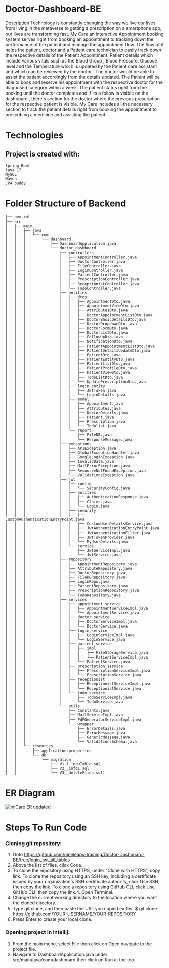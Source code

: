 # Doctor-Dashboard-BE

Description
Technology is constantly changing the way we live our lives, from living in the metaverse to getting a prescription on a smartphone app, our lives are transforming fast. My Care an interactive Appointment booking system serves right from booking an appointment to tracking down the performance of the patient and manage the appointment flow. The flow of it helps the patient, doctor and a Patient care technician to easily track down the respective details of the Patient Appointment ,Patient details which include various vitals such as the Blood Group , Blood Pressure, Glucose level and the Temperature which is updated by the Patient care assistant and which can be reviewed by the doctor . The doctor would be able to assist the patient accordingly from the details updated.
The Patient will be able to book and reserve his appointment with the respective doctor for the diagnosed category within a week. The patient status right from the booking until the doctor completes and if its a follow is visible on the dashboard , there's section for the doctor where the previous prescription for the respective patient is visible. My Care includes all the necessary section to track the patient details right from booking the appointment to prescribing a medicine and assisting the patient.



# Technologies

## Project is created with:
```
Spring Boot
java 17
MySQL
Maven
JPA buddy
```

# Folder Structure of Backend
```
├── pom.xml
├── src
│   ├── main
│   │   ├── java
│   │   │   └── com
│   │   │       └── dashboard
│   │   │           ├── DashboardApplication.java
│   │   │           └── doctor_dashboard
│   │   │               ├── controllers
│   │   │               │   ├── AppointmentController.java
│   │   │               │   ├── DoctorController.java
│   │   │               │   ├── FileController.java
│   │   │               │   ├── LoginController.java
│   │   │               │   ├── PatientController.java
│   │   │               │   ├── PrescriptionController.java
│   │   │               │   ├── ReceptionistController.java
│   │   │               │   └── TodoController.java
│   │   │               ├── entities
│   │   │               │   ├── dtos
│   │   │               │   │   ├── AppointmentDto.java
│   │   │               │   │   ├── AppointmentViewDto.java
│   │   │               │   │   ├── AttributesDto.java
│   │   │               │   │   ├── DoctorAppointmentListDto.java
│   │   │               │   │   ├── DoctorBasicDetailsDto.java
│   │   │               │   │   ├── DoctorDropdownDto.java
│   │   │               │   │   ├── DoctorFormDto.java
│   │   │               │   │   ├── DoctorListDto.java
│   │   │               │   │   ├── FollowUpDto.java
│   │   │               │   │   ├── NotificationDto.java
│   │   │               │   │   ├── PatientAppointmentListDto.java
│   │   │               │   │   ├── PatientDetailsUpdateDto.java
│   │   │               │   │   ├── PatientDto.java
│   │   │               │   │   ├── PatientEntityDto.java
│   │   │               │   │   ├── PatientListDto.java
│   │   │               │   │   ├── PatientProfileDto.java
│   │   │               │   │   ├── PatientViewDto.java
│   │   │               │   │   ├── TodoListDto.java
│   │   │               │   │   └── UpdatePrescriptionDto.java
│   │   │               │   ├── login_entity
│   │   │               │   │   ├── JwtToken.java
│   │   │               │   │   └── LoginDetails.java
│   │   │               │   ├── model
│   │   │               │   │   ├── Appointment.java
│   │   │               │   │   ├── Attributes.java
│   │   │               │   │   ├── DoctorDetails.java
│   │   │               │   │   ├── Patient.java
│   │   │               │   │   ├── Prescription.java
│   │   │               │   │   └── Todolist.java
│   │   │               │   └── report
│   │   │               │       ├── FileDB.java
│   │   │               │       └── ResponseMessage.java
│   │   │               ├── exceptions
│   │   │               │   ├── APIException.java
│   │   │               │   ├── GlobalExceptionHandler.java
│   │   │               │   ├── GoogleLoginException.java
│   │   │               │   ├── InvalidDate.java
│   │   │               │   ├── MailErrorException.java
│   │   │               │   ├── ResourceNotFoundException.java
│   │   │               │   └── ValidationsException.java
│   │   │               ├── jwt
│   │   │               │   ├── config
│   │   │               │   │   └── SecurityConfig.java
│   │   │               │   ├── entities
│   │   │               │   │   ├── AuthenticationResponse.java
│   │   │               │   │   ├── Claims.java
│   │   │               │   │   └── Login.java
│   │   │               │   ├── security
│   │   │               │   │   ├── CustomAuthenticationEntryPoint.java
│   │   │               │   │   ├── CustomUserDetailsService.java
│   │   │               │   │   ├── JwtAuthenticationEntryPoint.java
│   │   │               │   │   ├── JwtAuthenticationFilter.java
│   │   │               │   │   ├── JwtTokenProvider.java
│   │   │               │   │   └── MyUserDetails.java
│   │   │               │   └── service
│   │   │               │       ├── JwtServiceImpl.java
│   │   │               │       └── JwtService.java
│   │   │               ├── repository
│   │   │               │   ├── AppointmentRepository.java
│   │   │               │   ├── AttributeRepository.java
│   │   │               │   ├── DoctorRepository.java
│   │   │               │   ├── FileDBRepository.java
│   │   │               │   ├── LoginRepo.java
│   │   │               │   ├── PatientRepository.java
│   │   │               │   ├── PrescriptionRepository.java
│   │   │               │   └── TodoRepository.java
│   │   │               ├── services
│   │   │               │   ├── appointment_service
│   │   │               │   │   ├── AppointmentServiceImpl.java
│   │   │               │   │   └── AppointmentService.java
│   │   │               │   ├── doctor_service
│   │   │               │   │   ├── DoctorServiceImpl.java
│   │   │               │   │   └── DoctorService.java
│   │   │               │   ├── login_service
│   │   │               │   │   ├── LoginServiceImpl.java
│   │   │               │   │   └── LoginService.java
│   │   │               │   ├── patient_service
│   │   │               │   │   ├── impl
│   │   │               │   │   │   ├── FileStorageService.java
│   │   │               │   │   │   └── PatientServiceImpl.java
│   │   │               │   │   └── PatientService.java
│   │   │               │   ├── prescription_service
│   │   │               │   │   ├── PrescriptionServiceImpl.java
│   │   │               │   │   └── PrescriptionService.java
│   │   │               │   ├── receptionist
│   │   │               │   │   ├── ReceptionistServiceImpl.java
│   │   │               │   │   └── ReceptionistService.java
│   │   │               │   └── todo_service
│   │   │               │       ├── TodoServiceImpl.java
│   │   │               │       └── TodoService.java
│   │   │               └── utils
│   │   │                   ├── Constants.java
│   │   │                   ├── MailServiceImpl.java
│   │   │                   ├── PdFGeneratorServiceImpl.java
│   │   │                   └── wrapper
│   │   │                       ├── ErrorDetails.java
│   │   │                       ├── ErrorMessage.java
│   │   │                       ├── GenericMessage.java
│   │   │                       └── ValidationsSchema.java
│   │   └── resources
│   │       ├── application.properties
│   │       └── db
│   │           └── migration
│   │               ├── V1.1__newTable.sql
│   │               ├── V2__info1.sql
│   │               └── V3__deleteFiles.sql)
```

# ER Diagram
![miCare ER updated](https://user-images.githubusercontent.com/99714712/180491880-fcd3707a-13f2-458a-bb53-96437e3ed0f0.png)

# Steps To Run Code
### Cloning git repository:

1. Goto
https://github.com/nineleaps-training/Doctor-Dashboard-BE/tree/login_jwt_all_tables
2. Above the list of files, click Code.
3. To clone the repository using HTTPS, under "Clone with HTTPS", copy link. To clone the
repository using an SSH key, including a certificate issued by your organization's SSH
certificate authority, click Use SSH, then copy the link. To clone a repository using GitHub
CLI, click Use GitHub CLI, then copy the link.4. Open Terminal.
5. Change the current working directory to the location where you want the cloned directory.
6. Type git clone, and then paste the URL you copied earlier.
$ git clone https://github.com/YOUR-USERNAME/YOUR-REPOSITORY
7. Press Enter to create your local clone.

### Opening project in Intellij:

1. From the main menu, select File then click on Open navigate to the project file.
2. Navigate to DashboardApplication.java under src/main/java/com/dashboard then click on
Run at the top.
